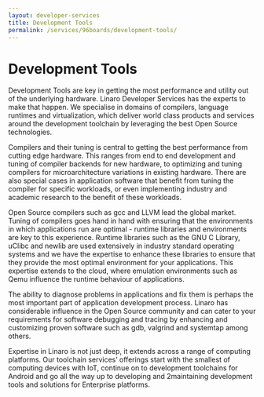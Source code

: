```yaml
---
layout: developer-services
title: Development Tools
permalink: /services/96boards/development-tools/
---
```

# Development Tools

Development Tools are key in getting the most performance and utility out of the underlying hardware. Linaro Developer Services has the experts to make that happen. We specialise in domains of compilers, language runtimes and virtualization, which deliver world class products and services around the development toolchain by leveraging the best Open Source technologies.

Compilers and their tuning is central to getting the best performance from cutting edge hardware. This ranges from end to end development and tuning of compiler backends for new hardware, to optimizing and tuning compilers for microarchitecture variations in existing hardware. There are also special cases in application software that benefit from tuning the compiler for specific workloads, or even implementing industry and academic research to the benefit of these workloads. 

Open Source compilers such as gcc and LLVM lead the global market. Tuning of compilers goes hand in hand with ensuring that the environments in which applications run are optimal - runtime libraries and environments are key to this experience.  Runtime libraries such as the GNU C Library, uClibc and newlib are used extensively in industry standard operating systems and we have the expertise to enhance these libraries to ensure that they provide the most optimal environment for your applications. This expertise extends to the cloud, where emulation environments such as Qemu influence the runtime behaviour of applications.

The ability to diagnose problems in applications and fix them is perhaps the most important part of application development process. Linaro has considerable influence in the Open Source community and can cater to your requirements for software debugging and tracing by enhancing and customizing proven software such as gdb, valgrind and systemtap among others.

Expertise in Linaro is not just deep, it extends across a range of computing platforms. Our toolchain services’ offerings start with the smallest of computing devices with IoT, continue on to development toolchains for Android and go all the way up to developing and 2maintaining development tools and solutions for Enterprise platforms.
